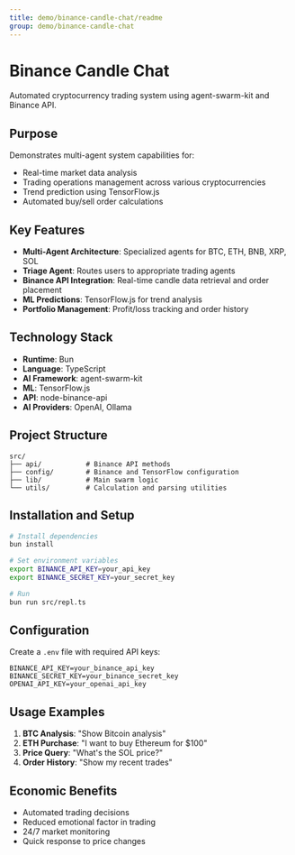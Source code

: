 ```yaml
---
title: demo/binance-candle-chat/readme
group: demo/binance-candle-chat
---
```


# Binance Candle Chat

Automated cryptocurrency trading system using agent-swarm-kit and Binance API.

## Purpose

Demonstrates multi-agent system capabilities for:
- Real-time market data analysis
- Trading operations management across various cryptocurrencies
- Trend prediction using TensorFlow.js
- Automated buy/sell order calculations

## Key Features

- **Multi-Agent Architecture**: Specialized agents for BTC, ETH, BNB, XRP, SOL
- **Triage Agent**: Routes users to appropriate trading agents
- **Binance API Integration**: Real-time candle data retrieval and order placement
- **ML Predictions**: TensorFlow.js for trend analysis
- **Portfolio Management**: Profit/loss tracking and order history

## Technology Stack

- **Runtime**: Bun
- **Language**: TypeScript
- **AI Framework**: agent-swarm-kit
- **ML**: TensorFlow.js
- **API**: node-binance-api
- **AI Providers**: OpenAI, Ollama

## Project Structure

```
src/
├── api/           # Binance API methods
├── config/        # Binance and TensorFlow configuration
├── lib/           # Main swarm logic
└── utils/         # Calculation and parsing utilities
```

## Installation and Setup

```bash
# Install dependencies
bun install

# Set environment variables
export BINANCE_API_KEY=your_api_key
export BINANCE_SECRET_KEY=your_secret_key

# Run
bun run src/repl.ts
```

## Configuration

Create a `.env` file with required API keys:

```env
BINANCE_API_KEY=your_binance_api_key
BINANCE_SECRET_KEY=your_binance_secret_key
OPENAI_API_KEY=your_openai_api_key
```

## Usage Examples

1. **BTC Analysis**: "Show Bitcoin analysis"
2. **ETH Purchase**: "I want to buy Ethereum for $100"
3. **Price Query**: "What's the SOL price?"
4. **Order History**: "Show my recent trades"

## Economic Benefits

- Automated trading decisions
- Reduced emotional factor in trading
- 24/7 market monitoring
- Quick response to price changes
